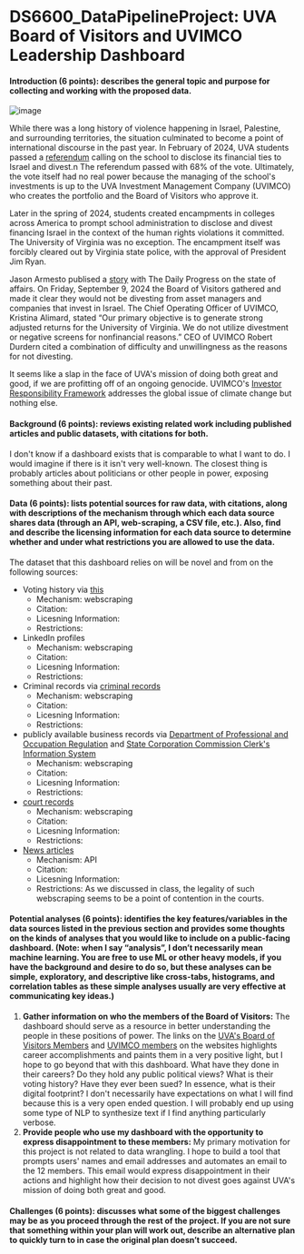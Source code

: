 # DS6600_DataPipelineProject: UVA Board of Visitors and UVIMCO Leadership Dashboard

#### Introduction (6 points): describes the general topic and purpose for collecting and working with the proposed data.

![image](https://github.com/user-attachments/assets/ef782aa3-de8e-4f55-a9fb-cdde6c62c793)

While there was a long history of violence happening in Israel, Palestine, and surrounding territories, the situation culminated to become a point of international discourse in the past year. In February of 2024, UVA students passed a [referendum](https://studentelections.virginia.edu/form/uva-apartheid-divest-2024) calling on the school to disclose its financial ties to Israel and divest.n The referendum passed with 68% of the vote. Ultimately, the vote itself had no real power because the managing of the school's investments is up to the UVA Investment Management Company (UVIMCO) who creates the portfolio and the Board of Visitors who approve it. 

Later in the spring of 2024, students created encampments in colleges across America to prompt school administration to disclose and divest financing Israel in the context of the human rights violations it committed. The University of Virginia was no exception. The encampment itself was forcibly cleared out by Virginia state police, with the approval of President Jim Ryan. 

Jason Armesto publised a [story](https://dailyprogress.com/news/local/education/uva-will-not-be-divesting-from-israel/article_ccb031dc-721b-11ef-bfc3-db148d7affbc.html) with The Daily Progress on the state of affairs. On Friday, September 9, 2024 the Board of Visitors gathered and made it clear they would not be divesting from asset managers and companies that invest in Israel. The Chief Operating Officer of UVIMCO, Kristina Alimard, stated “Our primary objective is to generate strong adjusted returns for the University of Virginia. We do not utilize divestment or negative screens for nonfinancial reasons.” CEO of UVIMCO Robert Durdern cited a combination of difficulty and unwillingness as the reasons for not divesting. 

It seems like a slap in the face of UVA's mission of doing both great and good, if we are profitting off of an ongoing genocide. UVIMCO's [Investor Responsibility Framework](https://uvimco.org/wp-content/uploads/2022/03/Investor-Responsibility-Framework.pdf) addresses the global issue of climate change but nothing else. 

#### Background (6 points): reviews existing related work including published articles and public datasets, with citations for both.
I don't know if a dashboard exists that is comparable to what I want to do. I would imagine if there is it isn't very well-known. The closest thing is probably articles about politicians or other people in power, exposing something about their past. 

#### Data (6 points): lists potential sources for raw data, with citations, along with descriptions of the mechanism through which each data source shares data (through an API, web-scraping, a CSV file, etc.). Also, find and describe the licensing information for each data source to determine whether and under what restrictions you are allowed to use the data.
The dataset that this dashboard relies on will be novel and from on the following sources: 
- Voting history via [this](https://www.elections.virginia.gov/candidatepac-info/client-services/)
    - Mechanism: webscraping
    - Citation:
    - Licesning Information:
    - Restrictions:
- LinkedIn profiles
    - Mechanism: webscraping
    - Citation:
    - Licesning Information:
    - Restrictions:
- Criminal records via [criminal records](https://vsp.virginia.gov/services/criminal-background/)
    - Mechanism: webscraping
    - Citation:
    - Licesning Information:
    - Restrictions:
- publicly available business records via [Department of Professional and Occupation Regulation](https://www.dpor.virginia.gov/RecordsandDocuments) and [State Corporation Commission
Clerk's Information System](https://cis.scc.virginia.gov/)
    - Mechanism: webscraping
    - Citation:
    - Licesning Information:
    - Restrictions:
- [court records](https://www.uscourts.gov/court-records/find-case-pacer#:~:text=Federal%20case%20files%20are%20maintained,Register%20for%20a%20PACER%20account.)
    - Mechanism: webscraping
    - Citation:
    - Licesning Information:
    - Restrictions:
- [News articles](newsapi.org)
    - Mechanism: API 
    - Citation:
    - Licesning Information:
    - Restrictions:
As we discussed in class, the legality of such webscraping seems to be a point of contention in the courts. 


#### Potential analyses (6 points): identifies the key features/variables in the data sources listed in the previous section and provides some thoughts on the kinds of analyses that you would like to include on a public-facing dashboard. (Note: when I say “analysis”, I don’t necessarily mean machine learning. You are free to use ML or other heavy models, if you have the background and desire to do so, but these analyses can be simple, exploratory, and descriptive like cross-tabs, histograms, and correlation tables as these simple analyses usually are very effective at communicating key ideas.)

1. **Gather information on who the members of the Board of Visitors:** The dashboard should serve as a resource in better understanding the people in these positions of power. The links on the [UVA's Board of Visitors Members](https://bov.virginia.edu/people) and [UVIMCO members](https://uvimco.org/leadership-team/) on the websites highlights career accomplishments and paints them in a very positive light, but I hope to go beyond that with this dashboard. What have they done in their careers? Do they hold any public political views? What is their voting history? Have they ever been sued? In essence, what is their digital footprint? I don't necessarily have expectations on what I will find because this is a very open ended question. I will probably end up using some type of NLP to synthesize text if I find anything particularly verbose. 
2. **Provide people who use my dashboard with the opportunity to express disappointment to these members:** My primary motivation for this project is not related to data wrangling. I hope to build a tool that prompts users' names and email addresses and automates an email to the 12 members. This email would express disappointment in their actions and highlight how their decision to not divest goes against UVA's mission of doing both great and good. 


#### Challenges (6 points): discusses what some of the biggest challenges may be as you proceed through the rest of the project. If you are not sure that something within your plan will work out, describe an alternative plan to quickly turn to in case the original plan doesn’t succeed.
